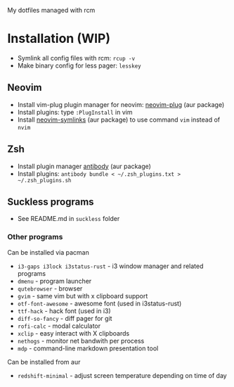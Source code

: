 My dotfiles managed with rcm

# Installation (WIP)
* Symlink all config files with rcm: `rcup -v`
* Make binary config for less pager: `lesskey`
## Neovim
* Install vim-plug plugin manager for neovim: [neovim-plug](https://aur.archlinux.org/packages/neovim-plug/) (aur package)
* Install plugins: type `:PlugInstall` in vim
* Install [neovim-symlinks](https://aur.archlinux.org/packages/neovim-plug/) (aur package) to use command `vim` instead of `nvim`
## Zsh
* Install plugin manager [antibody](https://aur.archlinux.org/packages/antibody) (aur package)
* Install plugins: `antibody bundle < ~/.zsh_plugins.txt > ~/.zsh_plugins.sh`
## Suckless programs
* See README.md in `suckless` folder
### Other programs
Can be installed via pacman

* `i3-gaps i3lock i3status-rust` - i3 window manager and related programs
* `dmenu` - program launcher
* `qutebrowser` - browser
* `gvim` - same vim but with x clipboard support
* `otf-font-awesome` - awesome font (used in i3status-rust)
* `ttf-hack` - hack font (used in i3)
* `diff-so-fancy` - diff pager for git
* `rofi-calc` - modal calculator
* `xclip` - easy interact with X clipboards
* `nethogs` - monitor net bandwith per process
* `mdp` - command-line markdown presentation tool

Can be installed from aur

* `redshift-minimal` - adjust screen temperature depending on time of day

